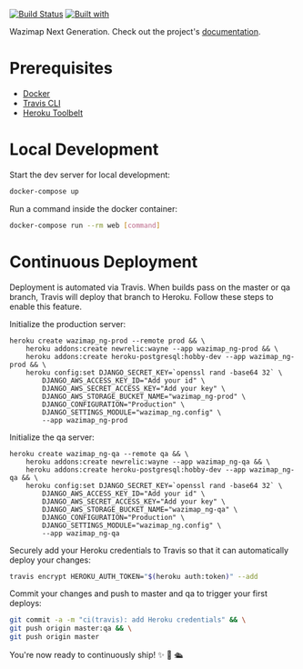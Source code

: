 [![Build Status](https://travis-ci.org/adieyal/wazimap-ng.svg?branch=master)](https://travis-ci.org/adieyal/wazimap-ng)
[![Built with](https://img.shields.io/badge/Built_with-Cookiecutter_Django_Rest-F7B633.svg)](https://github.com/agconti/cookiecutter-django-rest)

Wazimap Next Generation. Check out the project's [documentation](http://adieyal.github.io/wazimap-ng/).

# Prerequisites

- [Docker](https://docs.docker.com/docker-for-mac/install/)  
- [Travis CLI](http://blog.travis-ci.com/2013-01-14-new-client/)
- [Heroku Toolbelt](https://toolbelt.heroku.com/)

# Local Development

Start the dev server for local development:
```bash
docker-compose up
```

Run a command inside the docker container:

```bash
docker-compose run --rm web [command]
```

# Continuous Deployment

Deployment is automated via Travis. When builds pass on the master or qa branch, Travis will deploy that branch to Heroku. Follow these steps to enable this feature.

Initialize the production server:

```
heroku create wazimap_ng-prod --remote prod && \
    heroku addons:create newrelic:wayne --app wazimap_ng-prod && \
    heroku addons:create heroku-postgresql:hobby-dev --app wazimap_ng-prod && \
    heroku config:set DJANGO_SECRET_KEY=`openssl rand -base64 32` \
        DJANGO_AWS_ACCESS_KEY_ID="Add your id" \
        DJANGO_AWS_SECRET_ACCESS_KEY="Add your key" \
        DJANGO_AWS_STORAGE_BUCKET_NAME="wazimap_ng-prod" \
        DJANGO_CONFIGURATION="Production" \
        DJANGO_SETTINGS_MODULE="wazimap_ng.config" \
        --app wazimap_ng-prod
```

Initialize the qa server:

```
heroku create wazimap_ng-qa --remote qa && \
    heroku addons:create newrelic:wayne --app wazimap_ng-qa && \
    heroku addons:create heroku-postgresql:hobby-dev --app wazimap_ng-qa && \
    heroku config:set DJANGO_SECRET_KEY=`openssl rand -base64 32` \
        DJANGO_AWS_ACCESS_KEY_ID="Add your id" \
        DJANGO_AWS_SECRET_ACCESS_KEY="Add your key" \
        DJANGO_AWS_STORAGE_BUCKET_NAME="wazimap_ng-qa" \
        DJANGO_CONFIGURATION="Production" \
        DJANGO_SETTINGS_MODULE="wazimap_ng.config" \
        --app wazimap_ng-qa
```

Securely add your Heroku credentials to Travis so that it can automatically deploy your changes:

```bash
travis encrypt HEROKU_AUTH_TOKEN="$(heroku auth:token)" --add
```

Commit your changes and push to master and qa to trigger your first deploys:

```bash
git commit -a -m "ci(travis): add Heroku credentials" && \
git push origin master:qa && \
git push origin master
```

You're now ready to continuously ship! ✨ 💅 🛳
